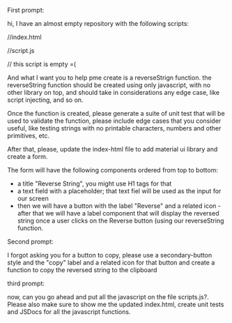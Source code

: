First prompt:

hi, I have an almost empty repository with the following scripts:

//index.html
<!DOCTYPE html>
<html lang="en">
<head>
    <meta charset="UTF-8">
    <meta name="viewport" content="width=device-width, initial-scale=1.0">
    <title>Reverse String</title>    
</head>
<body>
<script src="script.js"></script>
</body>
</html>

//script.js

// this script is empty =(

And what I want you to help pme create is a reverseStrign function.
the reverseString function should be created using only javascript, with no other library on top, and should take in considerations any edge case, like script injecting, and so on.

Once the function is created, please generate a suite of unit test that will be used to validate the function, please include edge cases that you consider useful, like testing strings with no printable characters, numbers and other primitives, etc.

After that, please, update the index-html file to add material ui library and create a form.

The form will have the following components ordered from top to bottom:
- a title "Reverse String", you might use H1 tags for that
- a text field with a placeholder; that text fiel will be used as the input for our screen
- then we will have a button with the label "Reverse" and a related icon
-after that we will have a label component that will display the reversed string once a user clicks on the Reverse button (using our reverseString function.


Second prompt:

I forgot asking you for a button to copy, please use a secondary-button style and the "copy" label and a related icon for that button and create a function to copy the reversed string to the clipboard

third prompt:

now, can you go ahead and put all the javascript on the file scripts.js?. Please also make sure to show me the updated index.html, create unit tests and JSDocs for all the javascript functions.
